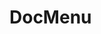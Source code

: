 <script lang="ts" setup>
import DocMenu from '@cypress-design/vue-docmenu'
</script>

# DocMenu

<DemoWrapper>
	<DocMenu :items="[
    {
      text: 'Page',
      href: '#',
    },
    {
      text: 'Overview',
      items: [
        {
          text: 'Overview Item 1',
          href: '#',
          active: true,
        },
        {
          text: 'Overview Item 2',
          href: '#',
        },
      ],
    }]" />
</DemoWrapper>
